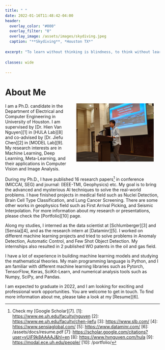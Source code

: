 ```yaml
---
title: " "
date: 2022-01-16T11:48:42-04:00
header:
  overlay_color: "#000"
  overlay_filter: "0"
  overlay_image: /assets/images/skydiving.jpeg
  caption: "**Skydiving**, *Houston TX*"

excerpt: "To learn without thinking is blindness, to think without learning is idleness."

classes: wide

---
```


# About Me

<img src="/assets/images/presentation.jpeg"
width="50%" hspace="20" align="right">

I am a Ph.D. candidate in the Department of Electrical and Computer Engineering in University of Houston. I am supervised by [Dr. Hien Van Nguyen][1] in [HULA Lab][8] and co-advised by [Dr. Jiefu Chen][2] in [MODEL Lab][9]. My research interests are in Machine Learning, Deep Learning, Meta-Learning, and their applications in Computer Vision and Image Analysis. 

During my Ph.D., I have published 16 research papers[^fnote2] in conference (MICCAI, SEG) and journal: (IEEE-TMI, Geophysics) etc. My goal is to bring the advanced and mysterious AI techniques to solve the real-world problems. I have finished projects in medical field such as Nuclei Detection, Brain Cell Type Classification, and Lung Cancer Screening. There are some other works in geophysics field such as First Arrival Picking, and Seismic Interpolation. For more information about my research or presentations, please check the [Portfolio][10] page.

Along my studies, I interned as the data scientist at [Schlumberger][3] and [Sensia][4], and as the research intern at [Dataminr][5]. I worked on different machine learning projects and tried to solve problems in Anomaly Detection, Automatic Control, and Few Shot Object Detection. My internships also resulted in 2 published WO patents in the oil and gas field.

I have a lot of experience in building machine learning models and studying the mathematical theories. My main programming language is Python, and I am familiar with different machine learning libraries such as Pytorch, TensorFlow, Keras, SciKit-Learn, and numerical analysis tools such as Numpy, SciPy, and Pandas.  

I am expected to graduate in 2022, and I am looking for exciting and professional work opportunities. You are welcome to get in touch. To find more information about me, please take a look at my [Resume][6].

[^fnote2]: Check my [Google Scholar][7].
[1]: https://www.ee.uh.edu/faculty/nguyen
[2]: https://www.ee.uh.edu/faculty/chen-jiefu
[3]: https://www.slb.com/
[4]: https://www.sensiaglobal.com/
[5]: https://www.dataminr.com/
[6]: /assets/docs/resume.pdf
[7]: https://scholar.google.com/citations?user=vUiF9k8AAAAJ&hl=en
[8]: https://www.hvnguyen.com/hula
[9]: https://modal.ece.uh.edu/people/
[10]: /portfolio/


